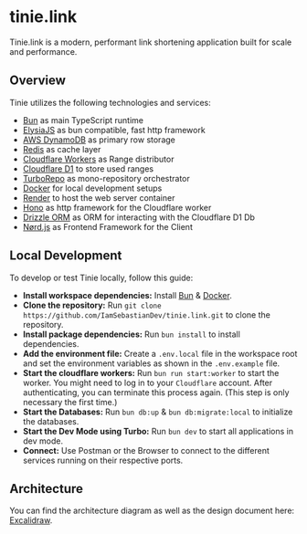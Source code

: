 <!-- @format -->

# tinie.link

Tinie.link is a modern, performant link shortening application built for scale and performance.

## Overview

Tinie utilizes the following technologies and services:

-   [Bun](https://bun.sh) as main TypeScript runtime
-   [ElysiaJS](https://elysiajs.com) as bun compatible, fast http framework
-   [AWS DynamoDB](https://aws.amazon.com/dynamodb/) as primary row storage
-   [Redis](https://redis.io) as cache layer
-   [Cloudflare Workers](https://developers.cloudflare.com/workers/) as Range distributor
-   [Cloudflare D1](https://developers.cloudflare.com/d1/) to store used ranges
-   [TurboRepo](https://turbo.build/repo) as mono-repository orchestrator
-   [Docker](https://www.docker.com) for local development setups
-   [Render](https://render.com) to host the web server container
-   [Hono](https://hono.dev) as http framework for the Cloudflare worker
-   [Drizzle ORM](https://orm.drizzle.team/) as ORM for interacting with the Cloudflare D1 Db
-   [Nørd.js](https://nordjs.dev) as Frontend Framework for the Client

## Local Development

To develop or test Tinie locally, follow this guide:

-   **Install workspace dependencies:** Install [Bun](https://bun.sh) & [Docker](https://www.docker.com).
-   **Clone the repository:** Run `git clone https://github.com/IamSebastianDev/tinie.link.git` to clone the repository.
-   **Install package dependencies:** Run `bun install` to install dependencies.
-   **Add the environment file:** Create a `.env.local` file in the workspace root and set the environment variables as shown in the `.env.example` file.
-   **Start the cloudflare workers:** Run `bun run start:worker` to start the worker. You might need to log in to your `Cloudflare` account. After authenticating, you can terminate this process again. (This step is only necessary the first time.)
-   **Start the Databases:** Run `bun db:up` & `bun db:migrate:local` to initialize the databases.
-   **Start the Dev Mode using Turbo:** Run `bun dev` to start all applications in dev mode.
-   **Connect:** Use Postman or the Browser to connect to the different services running on their respective ports.

## Architecture

You can find the architecture diagram as well as the design document here: [Excalidraw](https://link.excalidraw.com/readonly/gv2xKA07ek8SjrICZ3bo).
